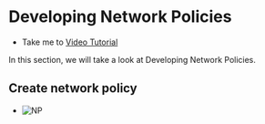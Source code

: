 # Developing Network Policies

  - Take me to [Video Tutorial](https://kodekloud.com/topic/developing-network-policies-3/)

In this section, we will take a look at Developing Network Policies.

## Create network policy

  -   ![NP](../../images/k8sNP.png)
